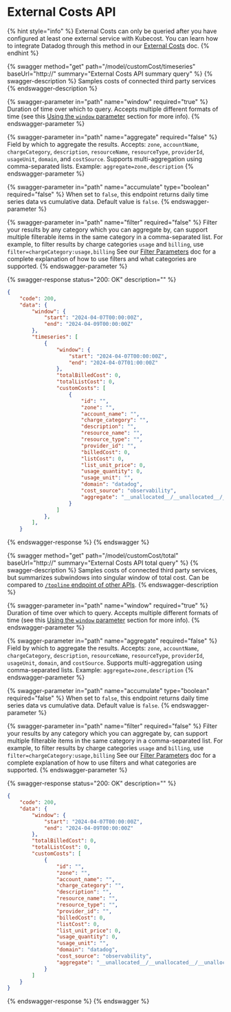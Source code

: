 # External Costs API

{% hint style="info" %}
External Costs can only be queried after you have configured at least one external service with Kubecost. You can learn how to integrate Datadog through this method in our [External Costs](/using-kubecost/navigating-the-kubecost-ui/external-costs.md#enabling-external-costs) doc.
{% endhint %}

{% swagger method="get" path="/model/customCost/timeseries" baseUrl="http://<your-kubecost-address>" summary="External Costs API summary query" %}
{% swagger-description %}
Samples costs of connected third party services
{% endswagger-description %}

{% swagger-parameter in="path" name="window" required="true" %}
Duration of time over which to query. Accepts multiple different formats of time (see this [Using the `window` parameter](/apis/apis-overview.md#using-the-window-parameter) section for more info).
{% endswagger-parameter %}

{% swagger-parameter in="path" name="aggregate" required="false" %}
Field by which to aggregate the results. Accepts: `zone`, `accountName`, `chargeCategory`, `description`, `resourceName`, `resourceType`, `providerId`, `usageUnit`, `domain`, and `costSource`. Supports multi-aggregation using comma-separated lists. Example: `aggregate=zone,description`
{% endswagger-parameter %}

{% swagger-parameter in="path" name="accumulate" type="boolean" required="false" %}
When set to `false`, this endpoint returns daily time series data vs cumulative data. Default value is `false`.
{% endswagger-parameter %}

{% swagger-parameter in="path" name="filter" required="false" %}
Filter your results by any category which you can aggregate by, can support multiple filterable items in the same category in a comma-separated list. For example, to filter results by charge categories `usage` and `billing`, use `filter=chargeCategory:usage,billing` See our [Filter Parameters](/apis/filters-api.md) doc for a complete explanation of how to use filters and what categories are supported.
{% endswagger-parameter %}

{% swagger-response status="200: OK" description="" %}

```json
{
    "code": 200,
    "data": {
        "window": {
            "start": "2024-04-07T00:00:00Z",
            "end": "2024-04-09T00:00:00Z"
        },
        "timeseries": [
            {
                "window": {
                    "start": "2024-04-07T00:00:00Z",
                    "end": "2024-04-07T01:00:00Z"
                },
                "totalBilledCost": 0,
                "totalListCost": 0,
                "customCosts": [
                    {
                        "id": "",
                        "zone": "",
                        "account_name": "",
                        "charge_category": "",
                        "description": "",
                        "resource_name": "",
                        "resource_type": "",
                        "provider_id": "",
                        "billedCost": 0,
                        "listCost": 0,
                        "list_unit_price": 0,
                        "usage_quantity": 0,
                        "usage_unit": "",
                        "domain": "datadog",
                        "cost_source": "observability",
                        "aggregate": "__unallocated__/__unallocated__/__unallocated__/__unallocated__/__unallocated__/__unallocated__/__unallocated__/__unallocated__/datadog/observability"
                    }
                ]
            },
        ],
    }
```

{% endswagger-response %}
{% endswagger %}

{% swagger method="get" path="/model/customCost/total" baseUrl="http://<your-kubecost-address>" summary="External Costs API total query" %}
{% swagger-description %}
Samples costs of connected third party services, but summarizes subwindows into singular window of total cost. Can be compared to [`/topline` endpoint of other APIs](/apis/apis-overview.md#using-the-topline-endpoint-to-summarize-costs).
{% endswagger-description %}

{% swagger-parameter in="path" name="window" required="true" %}
Duration of time over which to query. Accepts multiple different formats of time (see this [Using the `window` parameter](/apis/apis-overview.md#using-the-window-parameter) section for more info).
{% endswagger-parameter %}

{% swagger-parameter in="path" name="aggregate" required="false" %}
Field by which to aggregate the results. Accepts: `zone`, `accountName`, `chargeCategory`, `description`, `resourceName`, `resourceType`, `providerId`, `usageUnit`, `domain`, and `costSource`. Supports multi-aggregation using comma-separated lists. Example: `aggregate=zone,description`
{% endswagger-parameter %}

{% swagger-parameter in="path" name="accumulate" type="boolean" required="false" %}
When set to `false`, this endpoint returns daily time series data vs cumulative data. Default value is `false`.
{% endswagger-parameter %}

{% swagger-parameter in="path" name="filter" required="false" %}
Filter your results by any category which you can aggregate by, can support multiple filterable items in the same category in a comma-separated list. For example, to filter results by charge categories `usage` and `billing`, use `filter=chargeCategory:usage,billing` See our [Filter Parameters](/apis/filters-api.md) doc for a complete explanation of how to use filters and what categories are supported.
{% endswagger-parameter %}

{% swagger-response status="200: OK" description="" %}

```json
{
    "code": 200,
    "data": {
        "window": {
            "start": "2024-04-07T00:00:00Z",
            "end": "2024-04-09T00:00:00Z"
        },
        "totalBilledCost": 0,
        "totalListCost": 0,
        "customCosts": [
            {
                "id": "",
                "zone": "",
                "account_name": "",
                "charge_category": "",
                "description": "",
                "resource_name": "",
                "resource_type": "",
                "provider_id": "",
                "billedCost": 0,
                "listCost": 0,
                "list_unit_price": 0,
                "usage_quantity": 0,
                "usage_unit": "",
                "domain": "datadog",
                "cost_source": "observability",
                "aggregate": "__unallocated__/__unallocated__/__unallocated__/__unallocated__/__unallocated__/__unallocated__/__unallocated__/__unallocated__/datadog/observability"
            }
        ]
    }
}
```

{% endswagger-response %}
{% endswagger %}
